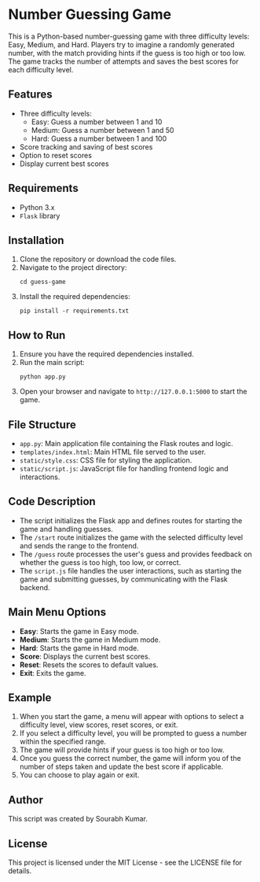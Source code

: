 <!DOCTYPE html>
<html lang="en">
<head>
    <meta charset="UTF-8">
    <meta name="viewport" content="width=device-width, initial-scale=1.0">
</head>
<body>

<h1>Number Guessing Game</h1>

<p>This is a Python-based number-guessing game with three difficulty levels: Easy, Medium, and Hard. Players try to imagine a randomly generated number, with the match providing hints if the guess is too high or too low. The game tracks the number of attempts and saves the best scores for each difficulty level.</p>

<h2>Features</h2>
<ul>
    <li>Three difficulty levels:
        <ul>
            <li>Easy: Guess a number between 1 and 10</li>
            <li>Medium: Guess a number between 1 and 50</li>
            <li>Hard: Guess a number between 1 and 100</li>
        </ul>
    </li>
    <li>Score tracking and saving of best scores</li>
    <li>Option to reset scores</li>
    <li>Display current best scores</li>
</ul>

<h2>Requirements</h2>
<ul>
    <li>Python 3.x</li>
    <li><code>Flask</code> library</li>
</ul>

<h2>Installation</h2>
<ol>
    <li>Clone the repository or download the code files.</li>
    <li>Navigate to the project directory:
        <pre><code>cd guess-game</code></pre>
    </li>
    <li>Install the required dependencies:
        <pre><code>pip install -r requirements.txt</code></pre>
    </li>
</ol>

<h2>How to Run</h2>
<ol>
    <li>Ensure you have the required dependencies installed.</li>
    <li>Run the main script:
        <pre><code>python app.py</code></pre>
    </li>
    <li>Open your browser and navigate to <code>http://127.0.0.1:5000</code> to start the game.</li>
</ol>

<h2>File Structure</h2>
<ul>
    <li><code>app.py</code>: Main application file containing the Flask routes and logic.</li>
    <li><code>templates/index.html</code>: Main HTML file served to the user.</li>
    <li><code>static/style.css</code>: CSS file for styling the application.</li>
    <li><code>static/script.js</code>: JavaScript file for handling frontend logic and interactions.</li>
</ul>

<h2>Code Description</h2>
<ul>
    <li>The script initializes the Flask app and defines routes for starting the game and handling guesses.</li>
    <li>The <code>/start</code> route initializes the game with the selected difficulty level and sends the range to the frontend.</li>
    <li>The <code>/guess</code> route processes the user's guess and provides feedback on whether the guess is too high, too low, or correct.</li>
    <li>The <code>script.js</code> file handles the user interactions, such as starting the game and submitting guesses, by communicating with the Flask backend.</li>
</ul>

<h2>Main Menu Options</h2>
<ul>
    <li><strong>Easy</strong>: Starts the game in Easy mode.</li>
    <li><strong>Medium</strong>: Starts the game in Medium mode.</li>
    <li><strong>Hard</strong>: Starts the game in Hard mode.</li>
    <li><strong>Score</strong>: Displays the current best scores.</li>
    <li><strong>Reset</strong>: Resets the scores to default values.</li>
    <li><strong>Exit</strong>: Exits the game.</li>
</ul>

<h2>Example</h2>
<ol>
    <li>When you start the game, a menu will appear with options to select a difficulty level, view scores, reset scores, or exit.</li>
    <li>If you select a difficulty level, you will be prompted to guess a number within the specified range.</li>
    <li>The game will provide hints if your guess is too high or too low.</li>
    <li>Once you guess the correct number, the game will inform you of the number of steps taken and update the best score if applicable.</li>
    <li>You can choose to play again or exit.</li>
</ol>

<h2>Author</h2>
<p>This script was created by Sourabh Kumar.</p>

<h2>License</h2>
<p>This project is licensed under the MIT License - see the LICENSE file for details.</p>

</body>
</html>
